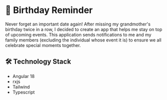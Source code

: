 # 🎉 Birthday Reminder

Never forget an important date again! After missing my grandmother's birthday twice in a row, I decided to create an app that helps me stay on top of upcoming events. This application sends notifications to me and my family members (excluding the individual whose event it is) to ensure we all celebrate special moments together.

## 🛠️ Technology Stack

- Angular 18
- rxjs
- Tailwind
- Typescript
